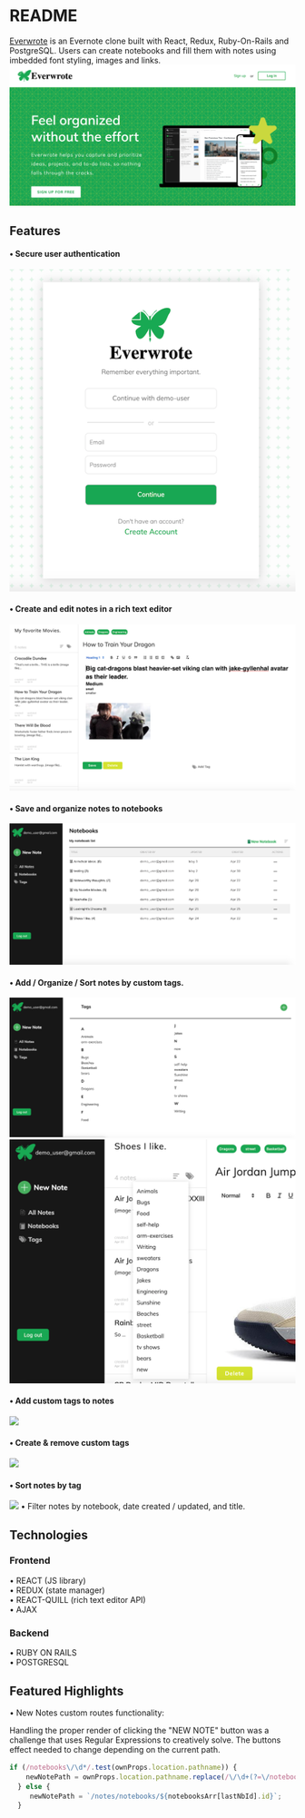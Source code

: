 # README

[Everwrote](https://everwrote.herokuapp.com/Everwrote) is an Evernote clone built with React, Redux, Ruby-On-Rails and PostgreSQL.  Users can create notebooks and fill them with notes using imbedded font styling, images and links.
![](./readme_pics/splash_page.png)

## Features
#### • Secure user authentication<br>
![](./readme_pics/login.png)
#### • Create and edit notes in a rich text editor<br>
![](./readme_pics/rich_text.png)
#### • Save and organize notes to notebooks<br>
![](./readme_pics/notebook_index.png)
#### • Add / Organize / Sort notes by custom tags.<br>
![](./readme_pics/tags_index.png)
![](./readme_pics/sort_by_tag.png)
#### • Add custom tags to notes
![](https://media.giphy.com/media/3d4INILQVWpvEtm08t/giphy.gif)
#### • Create & remove custom tags
![](https://media.giphy.com/media/7JNtq3NaAoMOhjuZXp/giphy.gif)
#### • Sort notes by tag
![](https://media.giphy.com/media/2YaJDYChG5Y7x27s9a/giphy.gif)
• Filter notes by notebook, date created / updated, and title.

## Technologies
### Frontend

• REACT (JS library)<br>
• REDUX (state manager)<br>
• REACT-QUILL (rich text editor API)<br>
• AJAX 

### Backend
• RUBY ON RAILS<br>
• POSTGRESQL<br>
 

## Featured Highlights 
• New Notes custom routes functionality: <br>

Handling the proper render of clicking the "NEW NOTE" button was a challenge that
uses Regular Expressions to creatively solve.  The buttons effect needed to change depending on 
the current path. 

```javascript
if (/notebooks\/\d*/.test(ownProps.location.pathname)) {
    newNotePath = ownProps.location.pathname.replace(/\/\d+(?=\/notebooks\/\d+)/, "");
  } else {
     newNotePath = `/notes/notebooks/${notebooksArr[lastNbId].id}`;
  } 
```

